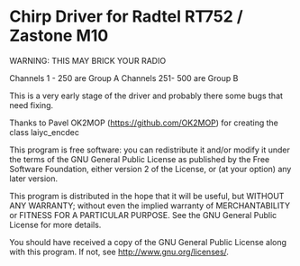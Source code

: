 # Chirp Driver for Radtel RT752 / Zastone M10

WARNING: THIS MAY BRICK YOUR RADIO

Channels 1 - 250 are Group A
Channels 251- 500 are Group B

This is a very early stage of the driver and probably there some bugs that need fixing.

Thanks to Pavel OK2MOP (https://github.com/OK2MOP) for creating the class laiyc_encdec

This program is free software: you can redistribute it and/or modify it under the terms of the GNU General Public License as published by the Free Software Foundation, either version 2 of the License, or (at your option) any later version.

This program is distributed in the hope that it will be useful, but WITHOUT ANY WARRANTY; without even the implied warranty of MERCHANTABILITY or FITNESS FOR A PARTICULAR PURPOSE. See the GNU General Public License for more details.

You should have received a copy of the GNU General Public License along with this program. If not, see http://www.gnu.org/licenses/.